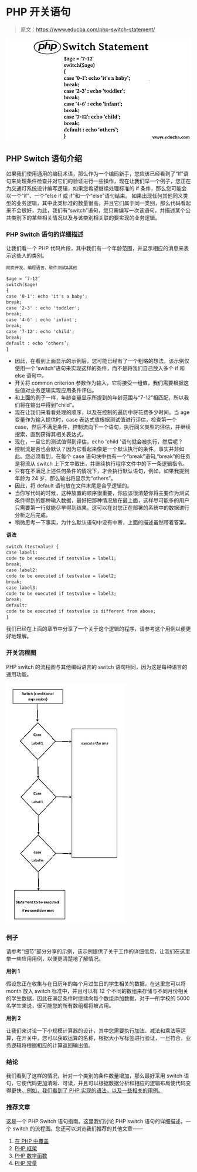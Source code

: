 # PHP 开关语句

> 原文：<https://www.educba.com/php-switch-statement/>

![php Switch Statement](img/3dba75c884ca95026a06126a9ffb9d5c.png)



## PHP Switch 语句介绍

如果我们使用通用的编码术语，那么作为一个编码新手，您应该已经看到了“If”语句来处理条件检查并对它们的验证进行一些操作，现在让我们举一个例子，您正在为交通灯系统设计编写逻辑，如果您希望继续处理标准的 if 条件，那么您可能会以一个“if”、一个“else if 或 if”和一个“else”语句结束。 如果出现任何其他同义类型的业务逻辑，其中此类标准的数量很高，并且它们属于同一类别，那么代码看起来不会很好，为此，我们有“switch”语句，您只需编写一次该语句，并描述某个公共类别下的某些相关情况以及与该类别相关联的要实现的业务逻辑。

### PHP Switch 语句的详细描述

让我们看一个 PHP 代码片段，其中我们有一个年龄范围，并显示相应的消息来表示这些人的类别。

<small>网页开发、编程语言、软件测试&其他</small>

```
$age = ’7-12’
switch($age)
{
case '0-1': echo 'it's a baby';
break;
case '2-3' : echo 'toddler';
break;
case '4-6' : echo 'infant';
break;
case '7-12': echo 'child';
break;
default : echo ‘others’;
}
```

*   因此，在看到上面显示的示例后，您可能已经有了一个粗略的想法，该示例仅使用一个“switch”语句来实现这样的条件，而不是将我们自己放入多个 if 和 else 语句中。
*   开关将 common criterion 参数作为输入，它将接受一组值，我们需要根据这些值对业务逻辑实现应用条件评估。
*   和上面的例子一样，年龄变量显示所提到的年龄范围与“7-12”相匹配，所以我们将在输出中得到“child”。
*   现在让我们来看看处理的顺序，以及在控制的遍历中将花费多少时间。当 age 变量作为输入提供时，case 表达式值根据测试值进行评估，检查第一个 case，然后不满足条件，控制流向下一个语句，执行同义类型的评估，并继续搜索，直到获得其相关表达式。
*   现在，一旦它的测试值得到评估，echo 'child '语句就会被执行，然后呢？
*   控制流是否也会默认？因为它看起来像是一个默认执行的条件。事实并非如此。您必须看到，在每个 case 语句块中也有一个“break”语句,“break”的任务是将流从 switch 上下文中取出，并继续执行程序文件中的下一条逻辑指令。
*   只有在不满足上述任何条件的情况下，才会执行默认语句，例如，如果我提到年龄为 24 岁，那么输出将显示为“others”。
*   因此，将 default 语句放在文件末尾是合乎逻辑的。
*   当你写代码的时候，这种放置的顺序很重要，你应该很清楚你将主要作为测试条件得到的那种输入数据，最好把那种情况放在最上面，这样尽可能多的用户只需要第一行就能尽早得到结果。这可以在对您正在部署的系统中的数据进行分析之后完成。
*   稍微思考一下事实，为什么默认语句中没有中断，上面的描述虽然带着答案。

**语法**

```
switch (testvalue) {
case label1:
code to be executed if testvalue = label1;
break;
case label2:
code to be executed if testvalue = label2;
break;
case label3:
code to be executed if testvalue = label3;
break;
default:
code to be executed if testvalue is different from above;
}
```

我们已经在上面的章节中分享了一个关于这个逻辑的程序，请参考这个用例以便更好地理解。

### 开关流程图

PHP switch 的流程图与其他编码语言的 switch 语句相同，因为这是每种语言的通用功能。

![Flow Chart for Switch](img/85577fa901c576bf2ad8561df101afaf.png)



### 例子

请参考“细节”部分分享的示例，该示例提供了关于工作的详细信息，让我们在这里举一些应用用例，以便更清楚地了解情况。

**用例 1**

假设您正在收集与在日历年的每个月过生日的学生相关的数据，在这里您可以将 month 放入 switch 标准中，并且可以有 12 个不同的数组来存储与不同月份相关的学生数据，因此在满足条件时继续向每个数组添加数据，对于一所学校的 5000 名学生来说，很可能您的所有数组都将被占用。

**用例 2**

让我们来讨论一下小规模计算器的设计，其中您需要执行加法、减法和乘法等运算，在开关中，您可以获取运算的名称，根据大小写标签进行验证，一旦符合，业务逻辑将根据相应的计算返回输出值。

### 结论

我们看到了这样的情况，针对一个类别的条件数量增加，那么最好采用 switch 语句，它使代码更加清晰、可读，并且可以根据数据分析和相应的逻辑布局使代码变得更快[。例如，我们看到了 PHP 实现的语法，以及一些相关的用例。](https://www.educba.com/data-analysis-techniques/)

### 推荐文章

这是一个 PHP Switch 语句指南。这里我们讨论 PHP switch 语句的详细描述，一个 switch 的流程图。您还可以浏览我们推荐的其他文章——

1.  [在 PHP 中覆盖](https://www.educba.com/overriding-in-php/)
2.  [PHP 框架](https://www.educba.com/php-frameworks/)
3.  [PHP 数学函数](https://www.educba.com/php-math-functions/)
4.  [PHP 常量](https://www.educba.com/php-constants/)





